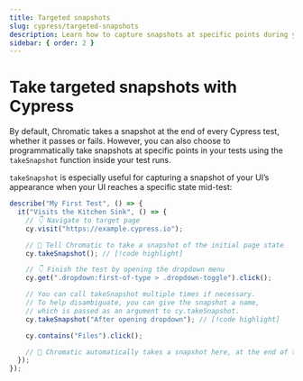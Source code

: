 ```yaml
---
title: Targeted snapshots
slug: cypress/targeted-snapshots
description: Learn how to capture snapshots at specific points during your Cypress tests programmatically
sidebar: { order: 2 }
---
```


# Take targeted snapshots with Cypress

By default, Chromatic takes a snapshot at the end of every Cypress test, whether it passes or fails. However, you can also choose to programmatically take snapshots at specific points in your tests using the `takeSnapshot` function inside your test runs.

`takeSnapshot` is especially useful for capturing a snapshot of your UI’s appearance when your UI reaches a specific state mid-test:

```js title="cypress/e2e/Example.cy.js|ts"
describe("My First Test", () => {
  it("Visits the Kitchen Sink", () => {
    // 👇 Navigate to target page
    cy.visit("https://example.cypress.io");

    // 📸 Tell Chromatic to take a snapshot of the initial page state
    cy.takeSnapshot(); // [!code highlight]

    // 👇 Finish the test by opening the dropdown menu
    cy.get(".dropdown:first-of-type > .dropdown-toggle").click();

    // You can call takeSnapshot multiple times if necessary.
    // To help disambiguate, you can give the snapshot a name,
    // which is passed as an argument to cy.takeSnapshot.
    cy.takeSnapshot("After opening dropdown"); // [!code highlight]

    cy.contains("Files").click();

    // 📸 Chromatic automatically takes a snapshot here, at the end of the test.
  });
});
```
